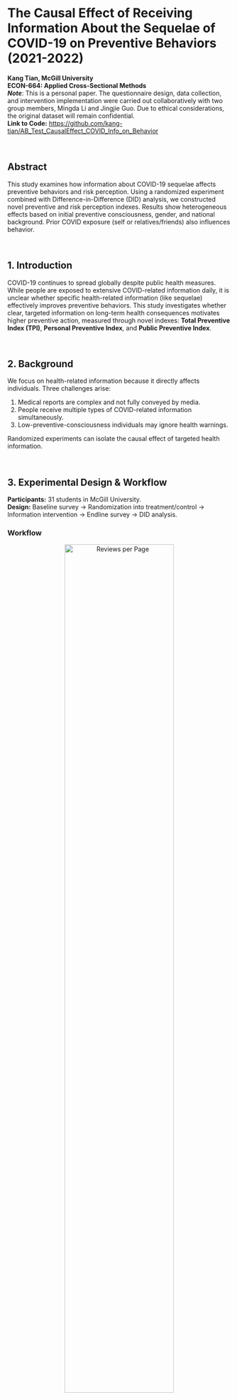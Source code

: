 # The Causal Effect of Receiving Information About the Sequelae of COVID-19 on Preventive Behaviors (2021-2022)

**Kang Tian, McGill University**    <br>
**ECON-664: Applied Cross-Sectional Methods**  <br>
***Note***: This is a personal paper. The questionnaire design, data collection, and intervention implementation were carried out collaboratively with two group members, Mingda Li and Jingjie Guo. Due to ethical considerations, the original dataset will remain confidential.   <br>
**Link to Code:** https://github.com/kang-tian/AB_Test_CausalEffect_COVID_Info_on_Behavior

<p> &nbsp;</p>

## Abstract

This study examines how information about COVID-19 sequelae affects preventive behaviors and risk perception. Using a randomized experiment combined with Difference-in-Difference (DID) analysis, we constructed novel preventive and risk perception indexes. Results show heterogeneous effects based on initial preventive consciousness, gender, and national background. Prior COVID exposure (self or relatives/friends) also influences behavior.

<p> &nbsp;</p>

## 1. Introduction

COVID-19 continues to spread globally despite public health measures. While people are exposed to extensive COVID-related information daily, it is unclear whether specific health-related information (like sequelae) effectively improves preventive behaviors. This study investigates whether clear, targeted information on long-term health consequences motivates higher preventive action, measured through novel indexes: **Total Preventive Index (TPI)**, **Personal Preventive Index**, and **Public Preventive Index**.

<p> &nbsp;</p>

## 2. Background

We focus on health-related information because it directly affects individuals. Three challenges arise:

1. Medical reports are complex and not fully conveyed by media.  
2. People receive multiple types of COVID-related information simultaneously.  
3. Low-preventive-consciousness individuals may ignore health warnings.  

Randomized experiments can isolate the causal effect of targeted health information.

<p> &nbsp;</p>

## 3. Experimental Design & Workflow

**Participants:** 31 students in McGill University.  
**Design:** Baseline survey → Randomization into treatment/control → Information intervention → Endline survey → DID analysis.
### Workflow 
<p align="center">
  <img src="/projects/AB_Test_CausalEffect_COVID_Info_on_Behavior/images/Picture0.png" alt="Reviews per Page" width="70%"/>
</p>
<p> &nbsp;</p>


**Baseline Survey:**
- Collect personal characteristics: age, gender, nationality, prior COVID exposure.
- Measure preventive behaviors (last 7 days) using 18 indicators (5-scale Likert).
- Construct TPI, **Personal Preventive Index** (12 indicators with the weight of 2/3), and **Public Preventive Index** (6 indicators with the weight of 1/3).
- Measure risk perception using a 5-scale index.
#### Questionnaire Design & The Construction of TPI
<p align="center">
  <img src="/projects/AB_Test_CausalEffect_COVID_Info_on_Behavior/images/Picture3.png" alt="Reviews per Page" width="70%"/>
</p>
<p> &nbsp;</p>


**Randomization:**
- The participants were divided into two groups: Control Group and Treatment Group
- Both groups successfully passed the balance test.
<p align="center">
  <img src="/projects/AB_Test_CausalEffect_COVID_Info_on_Behavior/images/Picture2.png" alt="Reviews per Page" width="70%"/>
</p>
<p> &nbsp;</p>
- Stratified by baseline TPI to balance low, medium, high preventive behavior participants.

**Intervention:**
- Treatment group receives daily messages detailing sequelae of COVID-19 for two weeks.
- Control group receives neutral COVID-related messages unrelated to sequelae.
#### Intervention Messages
<p align="center">
  <img src="/projects/AB_Test_CausalEffect_COVID_Info_on_Behavior/images/Picture4.png" alt="Reviews per Page" width="70%"/>
</p>
<p> &nbsp;</p>

**Endline Survey:**
- Repeat TPI, subindexes, and risk perception measures.
- Include attention check questions to confirm exposure.

**Model:**

<p align="center">
  <img src="/projects/AB_Test_CausalEffect_COVID_Info_on_Behavior/images/Picture5.png" alt="Reviews per Page" width="70%"/>
</p>

- Coefficient of interest: \(\beta_1\) (DID effect).
<p> &nbsp;</p>

**Validation:**
- Fisher test, multiple hypothesis correction, and attrition tests confirm robustness.
<p> &nbsp;</p>

## 4. Results

### 4.1 Primary Outcome
- **Total Preventive Index:** Negative but insignificant effect (-0.037).  
- **Personal vs. Public Index:** Offset effect—Personal decreases, Public increases (both insignificant).  
- **Prior COVID exposure:** Reduces personal prevention but increases public preventive behaviors.
<p align="center">
  <img src="/projects/AB_Test_CausalEffect_COVID_Info_on_Behavior/images/Picture1.png" alt="Reviews per Page" width="70%"/>
</p>
<p align="center">
  <img src="/projects/AB_Test_CausalEffect_COVID_Info_on_Behavior/images/Picture6.png" alt="Reviews per Page" width="70%"/>
</p>


### 4.2 Heterogeneous Effects

#### 4.2.1 By Initial Preventive Index
- Low/medium baseline: Intervention increases total/public preventive index slightly.  
- High baseline: Intervention reduces preventive index (significant for Public Preventive Index).
<p align="center">
  <img src="/projects/AB_Test_CausalEffect_COVID_Info_on_Behavior/images/Picture7.png" alt="Reviews per Page" width="60%"/>
</p>
<p> &nbsp;</p>

#### 4.2.2 By Gender
- Females: Intervention significantly increases Public Preventive Index.  
- Males: Effect negative but insignificant.
<p align="center">
  <img src="/projects/AB_Test_CausalEffect_COVID_Info_on_Behavior/images/Picture8.png" alt="Reviews per Page" width="60%"/>
</p>
<p> &nbsp;</p>

#### 4.2.3 By National Background
- Local vs. international students show varying responsiveness; close relatives/friends contracting COVID raises Public Preventive Index more for locals.
<p align="center">
  <img src="/projects/AB_Test_CausalEffect_COVID_Info_on_Behavior/images/Picture9.png" alt="Reviews per Page" width="60%"/>
</p>
<p> &nbsp;</p>


### 4.3 Effect of Intervention on Secondary Outcome
- The intervention slightly increased the Risk Perception Index (+0.248) but not significantly. Those who had contracted COVID had higher risk perception, while those with close relatives/friends affected had lower. Subgroup analysis shows medium- and high-preventive individuals are more responsive to external factors.
<p align="center">
  <img src="/projects/AB_Test_CausalEffect_COVID_Info_on_Behavior/images/Picture10.png" alt="Reviews per Page" width="60%"/>
</p>
<p> &nbsp;</p>

### 4.4 Comprehension of Intervention
- Most treated participants reported strong understanding. Higher comprehension is associated with smaller decreases in preventive indexes but a higher drop in risk perception. Sample size is too small for regression.
<p align="center">
  <img src="/projects/AB_Test_CausalEffect_COVID_Info_on_Behavior/images/Picture11.png" alt="Reviews per Page" width="60%"/>
</p>
<p> &nbsp;</p>

### 4.5 Robustness Check
Dropping control participants exposed indirectly shows signs remain consistent, though magnitudes change. Primary outcomes are less robust, but the Risk Perception Index is more robust.

<p align="center">
  <img src="/projects/AB_Test_CausalEffect_COVID_Info_on_Behavior/images/Picture12.png" alt="Reviews per Page" width="60%"/>
</p>
<p> &nbsp;</p>

## 5. Discussion

- Effectiveness of sequelae information is context-dependent, influenced by baseline behavior, gender, and social proximity to COVID cases.  
- Public preventive behaviors are more responsive than personal ones.  
- **Policy implication:** Targeted information campaigns could improve societal preventive behavior.
<p> &nbsp;</p>

## 6. Conclusion

- Novel preventive and risk perception indexes allow quantifying behavior changes.  
- Heterogeneous effects suggest policymakers should tailor COVID information based on audience characteristics.  
- **Future work:** Larger samples, external validity checks, and longitudinal designs.
<p> &nbsp;</p>
